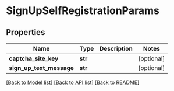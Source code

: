 # SignUpSelfRegistrationParams

## Properties
Name | Type | Description | Notes
------------ | ------------- | ------------- | -------------
**captcha_site_key** | **str** |  | [optional] 
**sign_up_text_message** | **str** |  | [optional] 

[[Back to Model list]](../README.md#documentation-for-models) [[Back to API list]](../README.md#documentation-for-api-endpoints) [[Back to README]](../README.md)

